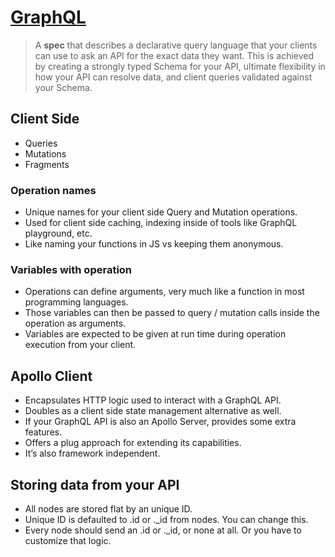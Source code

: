 # [GraphQL](https://docs.google.com/presentation/d/130oGwwa5ZHCxEcKsraJzhuQQfPq_XeTwJn7yWhhxLmw)

> A **spec** that describes a declarative query language that your clients can use to ask an API for the exact data they want.
> This is achieved by creating a strongly typed Schema for your API, ultimate flexibility in how your API can resolve data, and client queries validated against your Schema.

## Client Side

* Queries
* Mutations
* Fragments

### Operation names

* Unique names for your client side Query and Mutation operations.
* Used for client side caching, indexing inside of tools like GraphQL playground, etc.
* Like naming your functions in JS vs keeping them anonymous.

### Variables with operation

* Operations can define arguments, very much like a function in most programming languages.
* Those variables can then be passed to query / mutation calls inside the operation as arguments.
* Variables are expected to be given at run time during operation execution from your client.

## Apollo Client

* Encapsulates HTTP logic used to interact with a GraphQL API.
* Doubles as a client side state management alternative as well.
* If your GraphQL API is also an Apollo Server, provides some extra features.
* Offers a plug approach for extending its capabilities.
* It’s also framework independent.

## Storing data from your API

* All nodes are stored flat by an unique ID.
* Unique ID is defaulted to .id or ._id from nodes. You can change this.
* Every node should send an .id or ._id, or none at all. Or you have to customize that logic.
